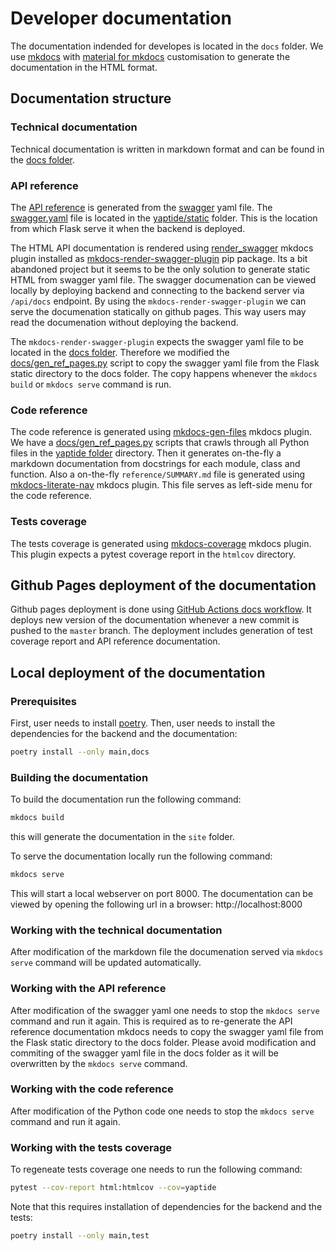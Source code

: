# Developer documentation

The documentation indended for developes is located in the `docs` folder.
We use [mkdocs](https://www.mkdocs.org) with [material for mkdocs](https://squidfunk.github.io/mkdocs-material/) customisation to generate the documentation in the HTML format.

## Documentation structure

### Technical documentation

Technical documentation is written in markdown format and can be found in the [docs folder](https://github.com/yaptide/yaptide/tree/master/docs).

### API reference

The [API reference](swagger.md) is generated from the [swagger](https://swagger.io) yaml file.
The [swagger.yaml](https://github.com/yaptide/yaptide/blob/master/yaptide/static/openapi.yaml) file is located in the [yaptide/static](https://github.com/yaptide/yaptide/tree/master/yaptide/static) folder. This is the location from which Flask serve it when the backend is deployed.

The HTML API documentation is rendered using [render_swagger](https://github.com/bharel/mkdocs-render-swagger-plugin) mkdocs plugin installed as [mkdocs-render-swagger-plugin](https://pypi.org/project/mkdocs-render-swagger-plugin/) pip package.
Its a bit abandoned project but it seems to be the only solution to generate static HTML from swagger yaml file.
The swagger documenation can be viewed locally by deploying backend and connecting to the backend server via `/api/docs` endpoint.
By using the `mkdocs-render-swagger-plugin` we can serve the documenation statically on github pages.
This way users may read the documenation without deploying the backend.

The `mkdocs-render-swagger-plugin` expects the swagger yaml file to be located in the  [docs folder](https://github.com/yaptide/yaptide/tree/master/docs). Therefore we modified the [docs/gen_ref_pages.py](https://github.com/yaptide/yaptide/blob/master/docs/gen_ref_pages.py) script to copy the swagger yaml file from the Flask static directory to the docs folder. The copy happens whenever the `mkdocs build` or `mkdocs serve` command is run.

### Code reference

The code reference is generated using [mkdocs-gen-files](https://github.com/oprypin/mkdocs-gen-files) mkdocs plugin.
We have a [docs/gen_ref_pages.py](https://github.com/yaptide/yaptide/blob/master/docs/gen_ref_pages.py) scripts that crawls through all Python files in the [yaptide  folder](https://github.com/yaptide/yaptide/tree/master/yaptide) directory. Then it generates on-the-fly a markdown documentation from docstrings for each module, class and function. Also a on-the-fly `reference/SUMMARY.md` file is generated using [mkdocs-literate-nav](https://github.com/oprypin/mkdocs-literate-nav) mkdocs plugin. This file serves as left-side menu for the code reference.

### Tests coverage

The tests coverage is generated using [mkdocs-coverage](https://github.com/pawamoy/mkdocs-coverage) mkdocs plugin. This plugin expects a pytest coverage report in the `htmlcov` directory.

## Github Pages deployment of the documentation

Github pages deployment is done using [GitHub Actions docs workflow](https://github.com/yaptide/yaptide/blob/master/.github/workflows/docs.yml).
It deploys new version of the documentation whenever a new commit is pushed to the `master` branch.
The deployment includes generation of test coverage report and API reference documentation.

## Local deployment of the documentation

### Prerequisites

First, user needs to install [poetry](https://python-poetry.org).
Then, user needs to install the dependencies for the backend and the documentation:

```bash
poetry install --only main,docs
```

### Building the documentation

To build the documentation run the following command:

```bash
mkdocs build
```

this will generate the documentation in the `site` folder.

To serve the documentation locally run the following command:

```bash
mkdocs serve
```

This will start a local webserver on port 8000. The documentation can be viewed by opening the following url in a browser: http://localhost:8000

### Working with the technical documentation

After modification of the markdown file the documenation served via `mkdocs serve` command will be updated automatically.

### Working with the API reference

After modification of the swagger yaml one needs to stop the `mkdocs serve` command and run it again. This is required as to re-generate the API reference documentation mkdocs needs to copy the swagger yaml file from the Flask static directory to the docs folder.
Please avoid modification and commiting of the swagger yaml file in the docs folder as it will be overwritten by the `mkdocs serve` command.

### Working with the code reference

After modification of the Python code one needs to stop the `mkdocs serve` command and run it again.

### Working with the tests coverage

To regeneate tests coverage one needs to run the following command:

```bash
pytest --cov-report html:htmlcov --cov=yaptide
```

Note that this requires installation of dependencies for the backend and the tests:

```bash
poetry install --only main,test
```

